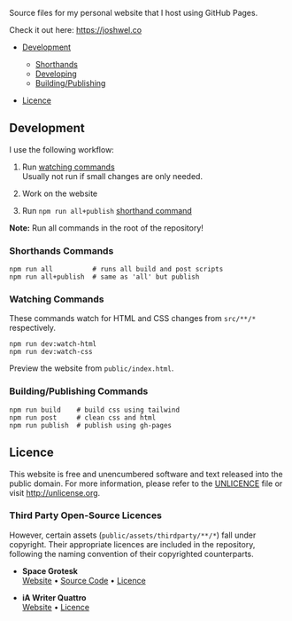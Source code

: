 Source files for my personal website that I host using GitHub Pages.

Check it out here: <https://joshwel.co>

- [Development](#development)
  - [Shorthands](#shorthands)
  - [Developing](#developing)
  - [Building/Publishing](#buildingpublishing)

- [Licence](#licence)

## Development

I use the following workflow:

1. Run [watching commands](#watching-commands)  
   Usually not run if small changes are only needed.

2. Work on the website

3. Run `npm run all+publish` [shorthand command](#shorthands-commands)

**Note:** Run all commands in the root of the repository!

### Shorthands Commands

```shell
npm run all          # runs all build and post scripts
npm run all+publish  # same as 'all' but publish
```

### Watching Commands

These commands watch for HTML and CSS changes from `src/**/*` respectively.

```shell
npm run dev:watch-html
npm run dev:watch-css
```

Preview the website from `public/index.html`.

### Building/Publishing Commands

```shell
npm run build    # build css using tailwind
npm run post     # clean css and html
npm run publish  # publish using gh-pages
```

## Licence

This website is free and unencumbered software and text released into the public domain. For more information, please refer to the [UNLICENCE](UNLICENCE) file or visit <http://unlicense.org>.

### Third Party Open-Source Licences

However, certain assets (`public/assets/thirdparty/**/*`) fall under copyright. Their appropriate licences are included in the repository, following the naming convention of their copyrighted counterparts.

- **Space Grotesk**  
  [Website](https://floriankarsten.github.io/space-grotesk/) • [Source Code](https://github.com/floriankarsten/space-grotesk) • [Licence](public/assets/thirdparty/font-SpaceGrotesk-LICENCE.txt)

- **iA Writer Quattro**  
  [Website](https://github.com/iaolo/iA-Fonts) • [Licence](public/assets/thirdparty/font-iAWriterQuattroS-LICENCE.md)
